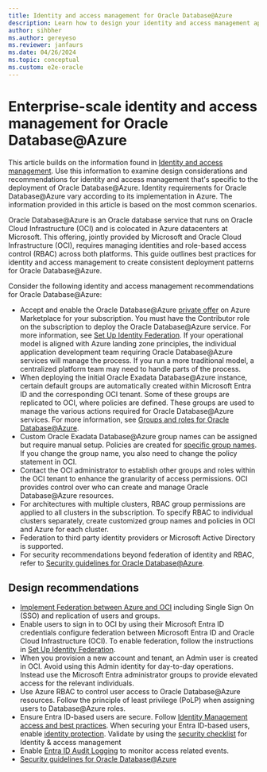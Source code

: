 ```yaml
---
title: Identity and access management for Oracle Database@Azure
description: Learn how to design your identity and access management approach for Oracle Database@Azure.
author: sihbher
ms.author: gereyeso
ms.reviewer: janfaurs
ms.date: 04/26/2024
ms.topic: conceptual
ms.custom: e2e-oracle
---
```


# Enterprise-scale identity and access management for Oracle Database@Azure

This article builds on the information found in [Identity and access management](/azure/cloud-adoption-framework/ready/landing-zone/design-area/identity-access). Use this information to examine design considerations and recommendations for identity and access management that's specific to the deployment of Oracle Database@Azure. Identity requirements for Oracle Database@Azure vary according to its implementation in Azure. The information provided in this article is based on the most common scenarios. 

Oracle Database@Azure is an Oracle database service that runs on Oracle Cloud Infrastructure (OCI) and is colocated in Azure datacenters at Microsoft. This offering, jointly provided by Microsoft and Oracle Cloud Infrastructure (OCI), requires managing identities and role-based access control (RBAC) across both platforms. This guide outlines best practices for identity and access management to create consistent deployment patterns for Oracle Database@Azure. 

Consider the following identity and access management recommendations for Oracle Database@Azure:

- Accept and enable the Oracle Database@Azure [private offer](/marketplace/private-offers-overview) on Azure Marketplace for your subscription. You must have the Contributor role on the subscription to deploy the Oracle Database@Azure service. For more information, see [Set Up Identity Federation](https://docs.oracle.com/iaas/Content/database-at-azure/oaaonboard-task-8.htm#oaaonboard_task_8). If your operational model is aligned with Azure landing zone principles, the individual application development team requiring Oracle Database@Azure services will manage the process. If you run a more traditional model, a centralized platform team may need to handle parts of the process.
- When deploying the initial Oracle Exadata Database@Azure instance, certain default groups are automatically created within Microsoft Entra ID and the corresponding OCI tenant. Some of these groups are replicated to OCI, where policies are defined. These groups are used to manage the various actions required for Oracle Database@Azure services. For more information, see [Groups and roles for Oracle Database@Azure](/azure/oracle/oracle-db/oracle-database-groups-roles).
- Custom Oracle Exadata Database@Azure group names can be assigned but require manual setup. Policies are created for [specific group names](/azure/oracle/oracle-db/oracle-database-groups-roles). If you change the group name, you also need to change the policy statement in OCI.
- Contact the OCI administrator to establish other groups and roles within the OCI tenant to enhance the granularity of access permissions. OCI provides control over who can create and manage Oracle Database@Azure resources.
- For architectures with multiple clusters, RBAC group permissions are applied to all clusters in the subscription. To specify RBAC to individual clusters separately, create customized group names and policies in OCI and Azure for each cluster.
- Federation to third party identity providers or Microsoft Active Directory is supported. 
- For security recommendations beyond federation of identity and RBAC, refer to [Security guidelines for Oracle Database@Azure](./oracle-security-overview-odaa.md).

## Design recommendations

- [Implement Federation between Azure and OCI](https://docs.oracle.com/iaas/Content/Identity/tutorials/azure_ad/lifecycle_azure/01-config-azure-template.htm#config-azure-template) including Single Sign On (SSO) and replication of users and groups. 
- Enable users to sign in to OCI by using their Microsoft Entra ID credentials configure federation between Microsoft Entra ID and Oracle Cloud Infrastructure (OCI). To enable federation, follow the instructions in [Set Up Identity Federation](/azure/oracle/oracle-db/onboard-oracle-database#step-3-optional-create-identity-federation-using-azures-identity-service).
- When you provision a new account and tenant, an Admin user is created in OCI. Avoid using this Admin identity for day-to-day operations. Instead use the Microsoft Entra administrator groups to provide elevated access for the relevant individuals.
- Use Azure RBAC to control user access to Oracle Database@Azure resources. Follow the principle of least privilege (PoLP) when assigning users to Database@Azure roles.
- Ensure Entra ID-based users are secure. Follow [Identity Management access and best practices](/azure/security/fundamentals/identity-management-best-practices). When securing your Entra ID-based users, enable [identity protection](/entra/id-protection/overview-identity-protection). Validate by using the [security checklist](/azure/security/fundamentals/steps-secure-identity) for Identity & access management
- Enable [Entra ID Audit Logging](/entra/identity/monitoring-health/concept-audit-logs) to monitor access related events.
- [Security guidelines for Oracle Database@Azure](./oracle-security-overview-odaa.md)
